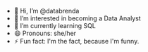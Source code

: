 - 👋 Hi, I’m @databrenda
- 👀 I’m interested in becoming a Data Analyst
- 🌱 I’m currently learning SQL 
- 😄 Pronouns: she/her
- ⚡ Fun fact: I'm the fact, because I'm funny.

<!---
databrenda/databrenda is a ✨ special ✨ repository because its `README.md` (this file) appears on your GitHub profile.
You can click the Preview link to take a look at your changes.
--->
